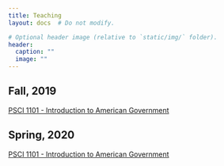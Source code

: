 ```yaml
---
title: Teaching
layout: docs  # Do not modify.

# Optional header image (relative to `static/img/` folder).
header:
  caption: ""
  image: ""
---
```


## Fall, 2019 
[PSCI 1101 - Introduction to American Government](https://drive.google.com/file/d/1qubyYKAn4dYhumsdSUly5unFiPTxylDA/view)

## Spring, 2020 
[PSCI 1101 - Introduction to American Government](https://www.dropbox.com/s/9u3wdq7h2b4wfox/Spring%2C%202020%20PSCI%201101-%20Recitation%20Syllabus.docx?dl=0)
